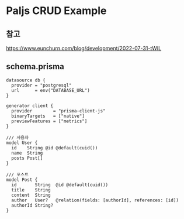 # Paljs CRUD Example

## 참고

<https://www.eunchurn.com/blog/development/2022-07-31-tWIL>

## schema.prisma

```prisma
datasource db {
  provider = "postgresql"
  url      = env("DATABASE_URL")
}

generator client {
  provider        = "prisma-client-js"
  binaryTargets   = ["native"]
  previewFeatures = ["metrics"]
}

/// 사용자
model User {
  id    String @id @default(cuid())
  name  String
  posts Post[]
}

/// 포스트
model Post {
  id       String  @id @default(cuid())
  title    String
  content  String
  author   User?   @relation(fields: [authorId], references: [id])
  authorId String?
}
```
